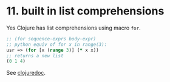 # 11. built in list comprehensions

Yes Clojure has list comprehensions using macro `for`.



```clojure
;; (for sequence-exprs body-expr)
;; python equiv of for x in range(3):
usr => (for [x (range 3)] (* x x))
;; returns a new list
(0 1 4)
```

See [clojuredoc](https://clojuredocs.org).
